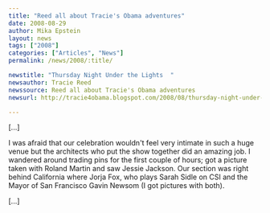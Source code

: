 ```yaml
---
title: "Reed all about Tracie's Obama adventures"
date: 2008-08-29
author: Mika Epstein
layout: news
tags: ["2008"]
categories: ["Articles", "News"]
permalink: /news/2008/:title/

newstitle: "Thursday Night Under the Lights  "
newsauthor: Tracie Reed  
newssource: Reed all about Tracie's Obama adventures  
newsurl: http://tracie4obama.blogspot.com/2008/08/thursday-night-under-lights.html  

---
```


[...]

I was afraid that our celebration wouldn't feel very intimate in such a huge venue but the architects who put the show together did an amazing job. I wandered around trading pins for the first couple of hours; got a picture taken with Roland Martin and saw Jessie Jackson. Our section was right behind California where Jorja Fox, who plays Sarah Sidle on CSI and the Mayor of San Francisco Gavin Newsom (I got pictures with both).

[...]  
